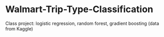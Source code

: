# Walmart-Trip-Type-Classification
Class project: logistic regression, random forest, gradient boosting (data from Kaggle)
